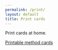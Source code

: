 ```yaml
---
permalink: /print/
layout: default
title: Print cards
---
```


Print cards at home.

[Printable method cards]()
